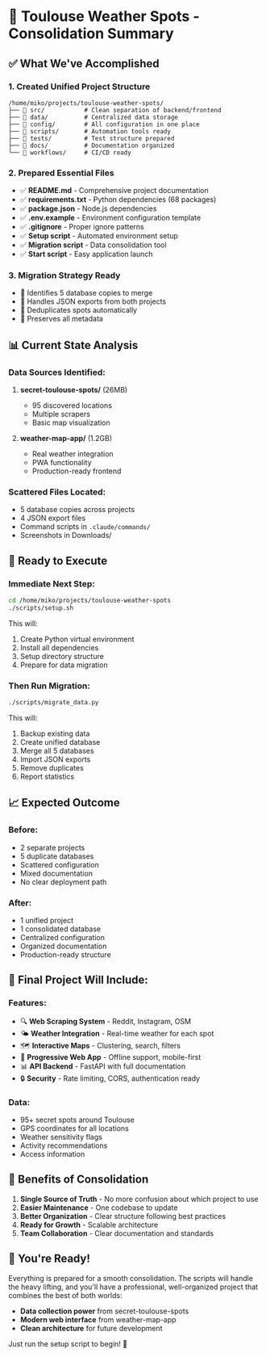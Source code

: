 # 🎯 Toulouse Weather Spots - Consolidation Summary

## ✅ What We've Accomplished

### 1. **Created Unified Project Structure**
```
/home/miko/projects/toulouse-weather-spots/
├── 📁 src/           # Clean separation of backend/frontend
├── 📁 data/          # Centralized data storage
├── 📁 config/        # All configuration in one place
├── 📁 scripts/       # Automation tools ready
├── 📁 tests/         # Test structure prepared
├── 📁 docs/          # Documentation organized
└── 📁 workflows/     # CI/CD ready
```

### 2. **Prepared Essential Files**
- ✅ **README.md** - Comprehensive project documentation
- ✅ **requirements.txt** - Python dependencies (68 packages)
- ✅ **package.json** - Node.js dependencies
- ✅ **.env.example** - Environment configuration template
- ✅ **.gitignore** - Proper ignore patterns
- ✅ **Setup script** - Automated environment setup
- ✅ **Migration script** - Data consolidation tool
- ✅ **Start script** - Easy application launch

### 3. **Migration Strategy Ready**
- 🔄 Identifies 5 database copies to merge
- 🔄 Handles JSON exports from both projects
- 🔄 Deduplicates spots automatically
- 🔄 Preserves all metadata

## 📊 Current State Analysis

### Data Sources Identified:
1. **secret-toulouse-spots/** (26MB)
   - 95 discovered locations
   - Multiple scrapers
   - Basic map visualization

2. **weather-map-app/** (1.2GB)
   - Real weather integration
   - PWA functionality
   - Production-ready frontend

### Scattered Files Located:
- 5 database copies across projects
- 4 JSON export files
- Command scripts in `.claude/commands/`
- Screenshots in Downloads/

## 🚀 Ready to Execute

### Immediate Next Step:
```bash
cd /home/miko/projects/toulouse-weather-spots
./scripts/setup.sh
```

This will:
1. Create Python virtual environment
2. Install all dependencies
3. Setup directory structure
4. Prepare for data migration

### Then Run Migration:
```bash
./scripts/migrate_data.py
```

This will:
1. Backup existing data
2. Create unified database
3. Merge all 5 databases
4. Import JSON exports
5. Remove duplicates
6. Report statistics

## 📈 Expected Outcome

### Before:
- 2 separate projects
- 5 duplicate databases
- Scattered configuration
- Mixed documentation
- No clear deployment path

### After:
- 1 unified project
- 1 consolidated database
- Centralized configuration
- Organized documentation
- Production-ready structure

## 🎯 Final Project Will Include:

### Features:
- 🔍 **Web Scraping System** - Reddit, Instagram, OSM
- 🌤️ **Weather Integration** - Real-time weather for each spot
- 🗺️ **Interactive Maps** - Clustering, search, filters
- 📱 **Progressive Web App** - Offline support, mobile-first
- 📊 **API Backend** - FastAPI with full documentation
- 🔒 **Security** - Rate limiting, CORS, authentication ready

### Data:
- 95+ secret spots around Toulouse
- GPS coordinates for all locations
- Weather sensitivity flags
- Activity recommendations
- Access information

## 💫 Benefits of Consolidation

1. **Single Source of Truth** - No more confusion about which project to use
2. **Easier Maintenance** - One codebase to update
3. **Better Organization** - Clear structure following best practices
4. **Ready for Growth** - Scalable architecture
5. **Team Collaboration** - Clear documentation and standards

## 🎉 You're Ready!

Everything is prepared for a smooth consolidation. The scripts will handle the heavy lifting, and you'll have a professional, well-organized project that combines the best of both worlds:

- **Data collection power** from secret-toulouse-spots
- **Modern web interface** from weather-map-app
- **Clean architecture** for future development

Just run the setup script to begin! 🚀
